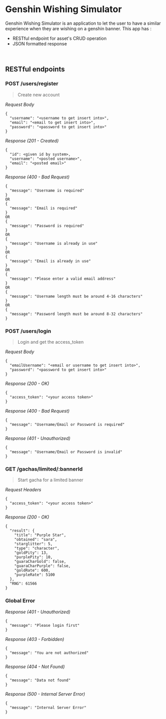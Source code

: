 # Genshin Wishing Simulator
Genshin Wishing Simulator is an application to let the user to have a similar experience when they are wishing on a genshin banner. This app has : 
* RESTful endpoint for asset's CRUD operation
* JSON formatted response

&nbsp;

## RESTful endpoints
### POST /users/register

> Create new account

_Request Body_
```
{
  "username": "<username to get insert into>",
  "email": "<email to get insert into>",
  "password": "<password to get insert into>"
}
```

_Response (201 - Created)_
```
{
  "id": <given id by system>,
  "username": "<posted username>",
  "email": "<posted email>"
}
```

_Response (400 - Bad Request)_
```
{
  "message": "Username is required"
}
OR
{
  "message": "Email is required"
}
OR
{
  "message": "Password is required"
}
OR
{
  "message": "Username is already in use"
}
OR
{
  "message": "Email is already in use"
}
OR
{
  "message": "Please enter a valid email address"
}
OR
{
  "message": "Username length must be around 4-16 characters"
}
OR
{
  "message": "Password length must be around 8-32 characters"
}
```

### POST /users/login

> Login and get the access_token

_Request Body_
```
{
  "emailUsername": "<email or username to get insert into>",
  "password": "<password to get insert into>"
}
```

_Response (200 - OK)_
```
{
  "access_token": "<your access token>"
}
```

_Response (400 - Bad Request)_
```
{
  "message": "Username/Email or Password is required"
}
```

_Response (401 - Unauthorized)_
```
{
  "message": "Username/Email or Password is invalid"
}
```

### GET /gachas/limited/:bannerId

> Start gacha for a limited banner

_Request Headers_
```
{
  "access_token": "<your access token>"
}
```

_Response (200 - OK)_
```
{
  "result": {
    "title": "Purple Star",
    "obtained": "sara",
    "starglitter": 5,
    "type": "character",
    "goldPity": 13,
    "purplePity": 10,
    "guaraCharGold": false,
    "guaraCharPurple": false,
    "goldRate": 600,
    "purpleRate": 5100
  },
  "RNG": 61566
}
```

### Global Error

_Response (401 - Unauthorized)_
```
{
  "message": "Please login first"
}
```

_Response (403 - Forbidden)_
```
{
  "message": "You are not authorized"
}
```

_Response (404 - Not Found)_
```
{
  "message": "Data not found"
}
```

_Response (500 - Internal Server Error)_
```
{
  "message": "Internal Server Error"
}
```